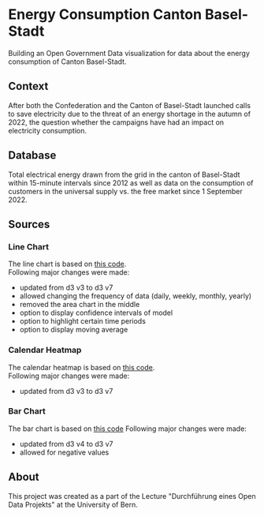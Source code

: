 # Energy Consumption Canton Basel-Stadt

Building an Open Government Data visualization for data about the energy
consumption of Canton Basel-Stadt.

## Context
After both the Confederation and the Canton of Basel-Stadt launched calls to
save electricity due to the threat of an energy shortage in the autumn of 2022,
the question whether the campaigns have had an impact on electricity consumption.

## Database
Total electrical energy drawn from the grid in the canton of Basel-Stadt within
15-minute intervals since 2012 as well as data on the consumption of customers
in the universal supply vs. the free market since 1 September 2022.

## Sources

### Line Chart

The line chart is based on [this code](https://github.com/arnauddri/d3-stock).  
Following major changes were made:  
- updated from d3 v3 to d3 v7
- allowed changing the frequency of data (daily, weekly, monthly, yearly)
- removed the area chart in the middle
- option to display confidence intervals of model
- option to highlight certain time periods
- option to display moving average

### Calendar Heatmap

The calendar heatmap is based on [this code](https://gist.github.com/alansmithy/6fd2625d3ba2b6c9ad48).  
Following major changes were made:  
- updated from d3 v3 to d3 v7

### Bar Chart

The bar chart is based on [this code](https://marcwie.github.io/blog/responsive-bar-chart-d3/)
Following major changes were made:
- updated from d3 v4 to d3 v7
- allowed for negative values

## About
This project was created as a part of the Lecture "Durchführung eines Open Data Projekts"
at the University of Bern.